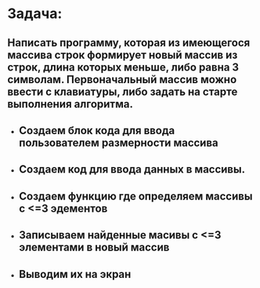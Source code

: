 # Задача: 
## Написать программу, которая из имеющегося массива строк формирует новый массив из строк, длина которых меньше, либо равна 3 символам. Первоначальный массив можно ввести с клавиатуры, либо задать на старте выполнения алгоритма.
- ## Создаем блок кода для ввода пользователем размерности массива
- ## Создаем код для ввода данных в массивы.
- ## Создаем функцию где определяем массивы с <=3 эдементов
- ## Записываем найденные масивы с <=3 элементами в новый массив
- ## Выводим их на экран
